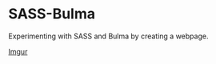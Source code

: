 # SASS-Bulma
Experimenting with SASS and Bulma by creating a webpage.

[Imgur](https://i.imgur.com/scxgJoz.gifv)
